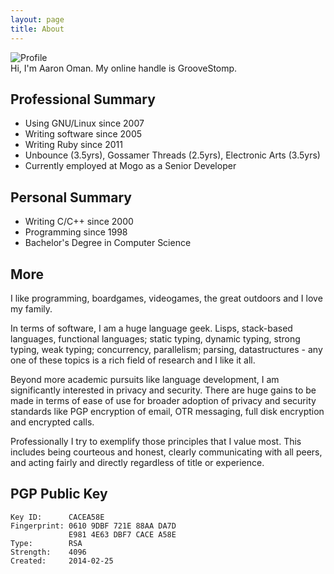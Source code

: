 ```yaml
---
layout: page
title: About
---
```


<img src="{{ site.profile.icon.aaron }}" alt="Profile" />

<div class="message">
  Hi, I'm Aaron Oman.  My online handle is GrooveStomp.
</div>

## Professional Summary
- Using GNU/Linux since 2007
- Writing software since 2005
- Writing Ruby since 2011
- Unbounce (3.5yrs), Gossamer Threads (2.5yrs), Electronic Arts (3.5yrs)
- Currently employed at Mogo as a Senior Developer

## Personal Summary
- Writing C/C++ since 2000
- Programming since 1998
- Bachelor's Degree in Computer Science

## More
I like programming, boardgames, videogames, the great outdoors and I love my family.

In terms of software, I am a huge language geek.  Lisps, stack-based languages,
functional languages; static typing, dynamic typing, strong typing, weak typing;
concurrency, parallelism; parsing, datastructures - any one of these topics
is a rich field of research and I like it all.

Beyond more academic pursuits like language development, I am significantly interested
in privacy and security.  There are huge gains to be made in terms of ease of use
for broader adoption of privacy and security standards like PGP encryption of email,
OTR messaging, full disk encryption and encrypted calls.

Professionally I try to exemplify those principles that I value most.  This includes
being courteous and honest, clearly communicating with all peers, and acting fairly and directly
regardless of title or experience.

## PGP Public Key
```
Key ID:      CACEA58E
Fingerprint: 0610 9DBF 721E 88AA DA7D
             E981 4E63 DBF7 CACE A58E
Type:        RSA
Strength:    4096
Created:     2014-02-25
```
